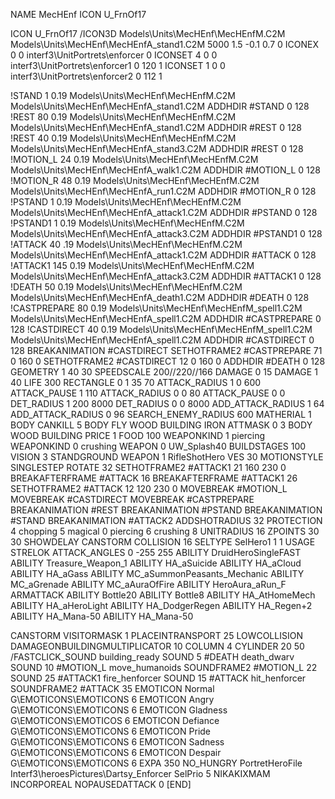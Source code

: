 NAME MecHEnf
ICON U_FrnOf17


ICON U_FrnOf17
/ICON3D Models\Units\MecHEnf\MecHEnfM.C2M Models\Units\MecHEnf\MecHEnfA_stand1.C2M 5000 1.5 -0.1 0.7 0 
ICONEX 0 0 interf3\UnitPortrets\enforcer 0
ICONSET 4 0 0 interf3\UnitPortrets\enforcer1 0 120 1
ICONSET 1 0 0 interf3\UnitPortrets\enforcer2 0 112 1

!STAND          1 0.19 Models\Units\MecHEnf\MecHEnfM.C2M Models\Units\MecHEnf\MecHEnfA_stand1.C2M
ADDHDIR #STAND 0 128
!REST          80 0.19 Models\Units\MecHEnf\MecHEnfM.C2M Models\Units\MecHEnf\MecHEnfA_stand1.C2M
ADDHDIR #REST 0 128
!REST          40 0.19 Models\Units\MecHEnf\MecHEnfM.C2M Models\Units\MecHEnf\MecHEnfA_stand3.C2M
ADDHDIR #REST 0 128
!MOTION_L      24 0.19 Models\Units\MecHEnf\MecHEnfM.C2M Models\Units\MecHEnf\MecHEnfA_walk1.C2M
ADDHDIR #MOTION_L 0 128
!MOTION_R      48 0.19 Models\Units\MecHEnf\MecHEnfM.C2M Models\Units\MecHEnf\MecHEnfA_run1.C2M
ADDHDIR #MOTION_R 0 128
!PSTAND        1  0.19 Models\Units\MecHEnf\MecHEnfM.C2M Models\Units\MecHEnf\MecHEnfA_attack1.C2M
ADDHDIR #PSTAND 0 128
!PSTAND1        1  0.19 Models\Units\MecHEnf\MecHEnfM.C2M Models\Units\MecHEnf\MecHEnfA_attack3.C2M
ADDHDIR #PSTAND1 0 128 
!ATTACK       40 .19 Models\Units\MecHEnf\MecHEnfM.C2M Models\Units\MecHEnf\MecHEnfA_attack1.C2M
ADDHDIR #ATTACK 0 128
!ATTACK1        145 0.19 Models\Units\MecHEnf\MecHEnfM.C2M Models\Units\MecHEnf\MecHEnfA_attack3.C2M
ADDHDIR #ATTACK1 0 128
!DEATH         50 0.19 Models\Units\MecHEnf\MecHEnfM.C2M Models\Units\MecHEnf\MecHEnfA_death1.C2M
ADDHDIR #DEATH 0 128
!CASTPREPARE   80 0.19 Models\Units\MecHEnf\MecHEnfM_spell1.C2M  Models\Units\MecHEnf\MecHEnfA_spell1.C2M 
ADDHDIR #CASTPREPARE 0 128
!CASTDIRECT    40 0.19 Models\Units\MecHEnf\MecHEnfM_spell1.C2M  Models\Units\MecHEnf\MecHEnfA_spell1.C2M 
ADDHDIR #CASTDIRECT 0 128
BREAKANIMATION #CASTDIRECT
SETHOTFRAME2 #CASTPREPARE 71 0 160 0
SETHOTFRAME2 #CASTDIRECT 12 0 160 0
ADDHDIR #DEATH 0 128
GEOMETRY 1 40 30
SPEEDSCALE 200//220//166
DAMAGE   0 15
DAMAGE   1 40
LIFE     300
RECTANGLE 0 1 35 70
ATTACK_RADIUS 1 0 600
ATTACK_PAUSE 1 110 
ATTACK_RADIUS 0 0 80
ATTACK_PAUSE 0 0
DET_RADIUS 1 200 8000
DET_RADIUS 0 0 8000
ADD_ATTACK_RADIUS 1 64
ADD_ATTACK_RADIUS 0 96
SEARCH_ENEMY_RADIUS 600
MATHERIAL 1 BODY
CANKILL 5 BODY FLY WOOD BUILDING IRON
ATTMASK 0 3 BODY WOOD BUILDING
PRICE 1 FOOD 100
WEAPONKIND 1 piercing
WEAPONKIND 0 crushing
WEAPON 0 UW_Splash40
BUILDSTAGES 100
VISION 3
STANDGROUND
WEAPON 1 RifleShotHero
VES 30
MOTIONSTYLE SINGLESTEP
ROTATE 32
SETHOTFRAME2 #ATTACK1 21 160 230 0
BREAKAFTERFRAME #ATTACK 16
BREAKAFTERFRAME #ATTACK1 26
SETHOTFRAME2 #ATTACK 12 120 230 0
MOVEBREAK #MOTION_L
MOVEBREAK #CASTDIRECT
MOVEBREAK #CASTPREPARE
BREAKANIMATION #REST
BREAKANIMATION #PSTAND
BREAKANIMATION #STAND
BREAKANIMATION #ATTACK2
ADDSHOTRADIUS 32
PROTECTION 4 chopping 5 magical 0 piercing 6 crushing 8
UNITRADIUS 16
ZPOINTS 30 30
SHOWDELAY
CANSTORM
COLLISION 16
SELTYPE SelHero1 1 1
USAGE STRELOK
ATTACK_ANGLES		0 -255 255
ABILITY DruidHeroSingleFAST
ABILITY Treasure_Weapon_1
ABILITY HA_aSuicide
ABILITY HA_aCloud
ABILITY HA_aGass
ABILITY MC_aSummonPeasants_Mechanic
ABILITY MC_aGrenade
ABILITY MC_aAuraOfFire
ABILITY HeroAura_aRun_F
ARMATTACK
ABILITY Bottle20
ABILITY Bottle8
ABILITY HA_AtHomeMech
ABILITY HA_aHeroLight
ABILITY HA_DodgerRegen
ABILITY HA_Regen+2
ABILITY HA_Mana-50
ABILITY HA_Mana-50

CANSTORM
VISITORMASK 1
PLACEINTRANSPORT 25
LOWCOLLISION
DAMAGEONBUILDINGMULTIPLICATOR 10
COLUMN 4
CYLINDER 20 50
/FASTCLICK_SOUND building_ready
SOUND 5 #DEATH death_dwarv
SOUND 10 #MOTION_L move_humanoids
SOUNDFRAME2 #MOTION_L 22
SOUND 25 #ATTACK1 fire_henforcer
SOUND 15 #ATTACK hit_henforcer
SOUNDFRAME2 #ATTACK 35
EMOTICON Normal G\EMOTICONS\EMOTICONS 6
EMOTICON Angry G\EMOTICONS\EMOTICONS 6
EMOTICON Gladness G\EMOTICONS\EMOTICOS 6
EMOTICON Defiance G\EMOTICONS\EMOTICONS 6
EMOTICON Pride G\EMOTICONS\EMOTICONS 6
EMOTICON Sadness G\EMOTICONS\EMOTICONS 6
EMOTICON Despair G\EMOTICONS\EMOTICONS 6
EXPA 350
NO_HUNGRY
PortretHeroFile Interf3\heroesPictures\Dartsy_Enforcer
SelPrio 5
NIKAKIXMAM
INCORPOREAL
NOPAUSEDATTACK 0
[END]
